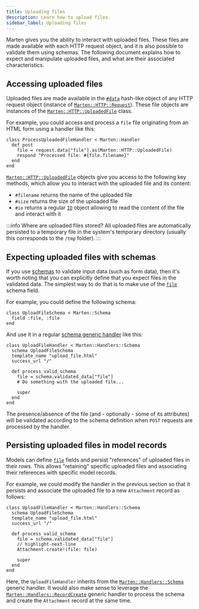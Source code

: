 ```yaml
---
title: Uploading files
description: Learn how to upload files.
sidebar_label: Uploading files
---
```


Marten gives you the ability to interact with uploaded files. These files are made available with each HTTP request object, and it is also possible to validate them using schemas. The following document explains how to expect and manipulate uploaded files, and what are their associated characteristics.

## Accessing uploaded files

Uploaded files are made available in the [`#data`](pathname:///api/0.3/Marten/HTTP/Request.html#data%3AParams%3A%3AData-instance-method) hash-like object of any HTTP request object (instance of [`Marten::HTTP::Request`](pathname:///api/0.3/Marten/HTTP/Request.html)). These file objects are instances of the [`Marten::HTTP::UploadedFile`](pathname:///api/0.3/Marten/HTTP/UploadedFile.html) class.

For example, you could access and process a `file` file originating from an HTML form using a handler like this:

```crystal
class ProcessUploadedFileHandler < Marten::Handler
  def post
    file = request.data["file"].as(Marten::HTTP::UploadedFile)
    respond "Processed file: #{file.filename}"
  end
end
```

[`Marten::HTTP::UploadedFile`](pathname:///api/0.3/Marten/HTTP/UploadedFile.html) objects give you access to the following key methods, which allow you to interact with the uploaded file and its content:

* `#filename` returns the name of the uploaded file
* `#size` returns the size of the uploaded file
* `#io` returns a regular [`IO`](https://crystal-lang.org/api/IO.html) object allowing to read the content of the file and interact with it

:::info Where are uploaded files stored?
All uploaded files are automatically persisted to a temporary file in the system's temporary directory (usually this corresponds to the `/tmp` folder).
:::

## Expecting uploaded files with schemas

If you use [schemas](../schemas/introduction) to validate input data (such as form data), then it's worth noting that you can explicitly define that you expect files in the validated data. The simplest way to do that is to make use of the [`file`](../schemas/reference/fields#file) schema field.

For example, you could define the following schema:

```crystal
class UploadFileSchema < Marten::Schema
  field :file, :file
end
```

And use it in a regular [schema generic handler](../handlers-and-http/reference/generic-handlers#processing-a-schema) like this:

```crystal
class UploadFileHandler < Marten::Handlers::Schema
  schema UploadFileSchema
  template_name "upload_file.html"
  success_url "/"

  def process_valid_schema
    file = schema.validated_data["file"]
    # Do something with the uploaded file...

    super
  end
end
```

The presence/absence of the file (and - optionally - some of its attributes) will be validated according to the schema definition when `POST` requests are processed by the handler.

## Persisting uploaded files in model records

Models can define [`file`](../models-and-databases/reference/fields#file) fields and persist "references" of uploaded files in their rows. This allows "retaining" specific uploaded files and associating their references with specific model records.

For example, we could modify the handler in the previous section so that it persists and associate the uploaded file to a new `Attachment` record as follows:

```crystal
class UploadFileHandler < Marten::Handlers::Schema
  schema UploadFileSchema
  template_name "upload_file.html"
  success_url "/"

  def process_valid_schema
    file = schema.validated_data["file"]
    // highlight-next-line
    Attachment.create!(file: file)

    super
  end
end
```

Here, the `UploadFileHandler` inherits from the [`Marten::Handlers::Schema`](pathname:///api/0.3/Marten/Handlers/Schema.html) generic handler. It would also make sense to leverage the [`Marten::Handlers::RecordCreate`](pathname:///api/0.3/Marten/Handlers/RecordCreate.html) generic handler to process the schema and create the `Attachment` record at the same time.
